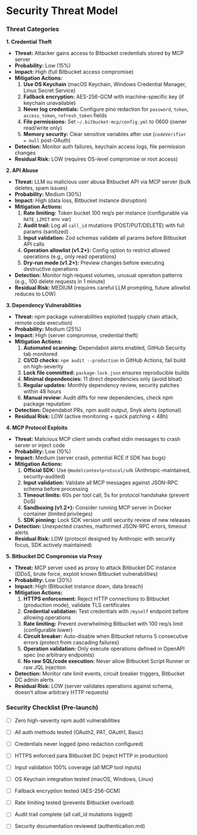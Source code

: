 # Security Threat Model

### Threat Categories

**1. Credential Theft**
- **Threat:** Attacker gains access to Bitbucket credentials stored by MCP server
- **Probability:** Low (15%)
- **Impact:** High (full Bitbucket access compromise)
- **Mitigation Actions:**
  1. **Use OS Keychain** (macOS Keychain, Windows Credential Manager, Linux Secret Service)
  2. **Fallback encryption:** AES-256-GCM with machine-specific key (if keychain unavailable)
  3. **Never log credentials:** Configure pino redaction for `password`, `token`, `access_token`, `refresh_token` fields
  4. **File permissions:** Set `~/.bitbucket-mcp/config.yml` to 0600 (owner read/write only)
  5. **Memory security:** Clear sensitive variables after use (`codeVerifier = null` post-OAuth)
- **Detection:** Monitor auth failures, keychain access logs, file permission changes
- **Residual Risk:** LOW (requires OS-level compromise or root access)

**2. API Abuse**
- **Threat:** LLM ou malicious user abusa Bitbucket API via MCP server (bulk deletes, spam issues)
- **Probability:** Medium (30%)
- **Impact:** High (data loss, Bitbucket instance disruption)
- **Mitigation Actions:**
  1. **Rate limiting:** Token bucket 100 req/s per instance (configurable via `RATE_LIMIT` env var)
  2. **Audit trail:** Log all `call_id` mutations (POST/PUT/DELETE) with full params (sanitized)
  3. **Input validation:** Zod schemas validate all params before Bitbucket API calls
  4. **Operation allowlist (v1.2+):** Config option to restrict allowed operations (e.g., only read operations)
  5. **Dry-run mode (v1.2+):** Preview changes before executing destructive operations
- **Detection:** Monitor high request volumes, unusual operation patterns (e.g., 100 delete requests in 1 minute)
- **Residual Risk:** MEDIUM (requires careful LLM prompting, future allowlist reduces to LOW)

**3. Dependency Vulnerabilities**
- **Threat:** npm package vulnerabilities exploited (supply chain attack, remote code execution)
- **Probability:** Medium (25%)
- **Impact:** High (server compromise, credential theft)
- **Mitigation Actions:**
  1. **Automated scanning:** Dependabot alerts enabled, GitHub Security tab monitored
  2. **CI/CD checks:** `npm audit --production` in GitHub Actions, fail build on high-severity
  3. **Lock file committed:** `package-lock.json` ensures reproducible builds
  4. **Minimal dependencies:** 11 direct dependencies only (avoid bloat)
  5. **Regular updates:** Monthly dependency review, security patches within 48 hours
  6. **Manual review:** Audit diffs for new dependencies, check npm package reputation
- **Detection:** Dependabot PRs, npm audit output, Snyk alerts (optional)
- **Residual Risk:** LOW (active monitoring + quick patching < 48h)

**4. MCP Protocol Exploits**
- **Threat:** Malicious MCP client sends crafted stdin messages to crash server or inject code
- **Probability:** Low (10%)
- **Impact:** Medium (server crash, potential RCE if SDK has bugs)
- **Mitigation Actions:**
  1. **Official SDK:** Use `@modelcontextprotocol/sdk` (Anthropic-maintained, security-audited)
  2. **Input validation:** Validate all MCP messages against JSON-RPC schema before processing
  3. **Timeout limits:** 60s per tool call, 5s for protocol handshake (prevent DoS)
  4. **Sandboxing (v1.2+):** Consider running MCP server in Docker container (limited privileges)
  5. **SDK pinning:** Lock SDK version until security review of new releases
- **Detection:** Unexpected crashes, malformed JSON-RPC errors, timeout alerts
- **Residual Risk:** LOW (protocol designed by Anthropic with security focus, SDK actively maintained)

**5. Bitbucket DC Compromise via Proxy**
- **Threat:** MCP server used as proxy to attack Bitbucket DC instance (DDoS, brute force, exploit known Bitbucket vulnerabilities)
- **Probability:** Low (20%)
- **Impact:** High (Bitbucket instance down, data breach)
- **Mitigation Actions:**
  1. **HTTPS enforcement:** Reject HTTP connections to Bitbucket (production mode), validate TLS certificates
  2. **Credential validation:** Test credentials with `/myself` endpoint before allowing operations
  3. **Rate limiting:** Prevent overwhelming Bitbucket with 100 req/s limit (configurable lower)
  4. **Circuit breaker:** Auto-disable when Bitbucket returns 5 consecutive errors (protect from cascading failures)
  5. **Operation validation:** Only execute operations defined in OpenAPI spec (no arbitrary endpoints)
  6. **No raw SQL/code execution:** Never allow Bitbucket Script Runner or raw JQL injection
- **Detection:** Monitor rate limit events, circuit breaker triggers, Bitbucket DC admin alerts
- **Residual Risk:** LOW (server validates operations against schema, doesn't allow arbitrary HTTP requests)

### Security Checklist (Pre-launch)

- [ ] Zero high-severity npm audit vulnerabilities
- [ ] All auth methods tested (OAuth2, PAT, OAuth1, Basic)
- [ ] Credentials never logged (pino redaction configured)
- [ ] HTTPS enforced para Bitbucket DC (reject HTTP in production)
- [ ] Input validation 100% coverage (all MCP tool inputs)
- [ ] OS Keychain integration tested (macOS, Windows, Linux)
- [ ] Fallback encryption tested (AES-256-GCM)
- [ ] Rate limiting tested (prevents Bitbucket overload)
- [ ] Audit trail complete (all call_id mutations logged)
- [ ] Security documentation reviewed (authentication.md)

